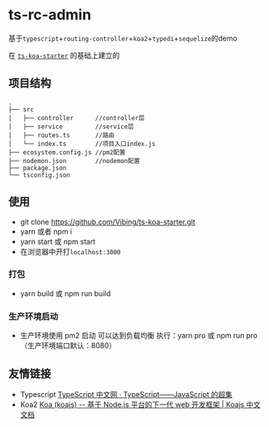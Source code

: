 # ts-rc-admin
基于`typescript`+`routing-controller`+`koa2`+`typedi`+`sequelize`的demo


在 [`ts-koa-starter`](https://github.com/Vibing/ts-koa-starter) 的基础上建立的
## 项目结构

```
.
├── src
│   ├── controller      //controller层
│   ├── service         //service层
│   ├── routes.ts       //路由
│   └── index.ts        //项目入口index.js
├── ecosystem.config.js //pm2配置
├── nodemon.json        //nodemon配置
├── package.json
└── tsconfig.json
```

## 使用

- git clone https://github.com/Vibing/ts-koa-starter.git
- yarn 或者 npm i
- yarn start 或 npm start
- 在浏览器中开打`localhost:3000`

### 打包

- yarn build 或 npm run build

### 生产环境启动

- 生产环境使用 pm2 启动 可以达到负载均衡 执行：yarn pro 或 npm run pro （生产环境端口默认：8080）

## 友情链接


- Typescript [TypeScript 中文网 · TypeScript——JavaScript 的超集](https://www.tslang.cn/)
- Koa2 [Koa (koajs) -- 基于 Node.js 平台的下一代 web 开发框架 \| Koajs 中文文档](https://koa.bootcss.com/)
